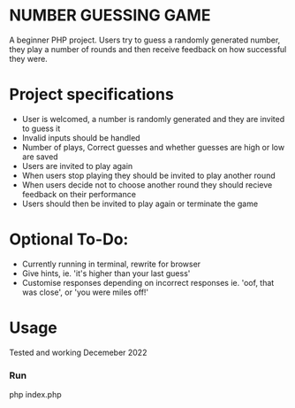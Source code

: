 # NUMBER GUESSING GAME

A beginner PHP project. Users try to guess a randomly generated number, they play a number of rounds and then receive feedback on how successful they were.

<!-- #Hosted
https://russellshire.github.io/php-number-guessing-game/ -->

# Project specifications

- User is welcomed, a number is randomly generated and they are invited to guess it
- Invalid inputs should be handled
- Number of plays, Correct guesses and whether guesses are high or low are saved
- Users are invited to play again
- When users stop playing they should be invited to play another round
- When users decide not to choose another round they should recieve feedback on their performance
- Users should then be invited to play again or terminate the game

# Optional To-Do:

- Currently running in terminal, rewrite for browser
- Give hints, ie. 'it's higher than your last guess'
- Customise responses depending on incorrect responses ie. 'oof, that was close', or 'you were miles off!'

# Usage

Tested and working Decemeber 2022

### Run

php index.php
